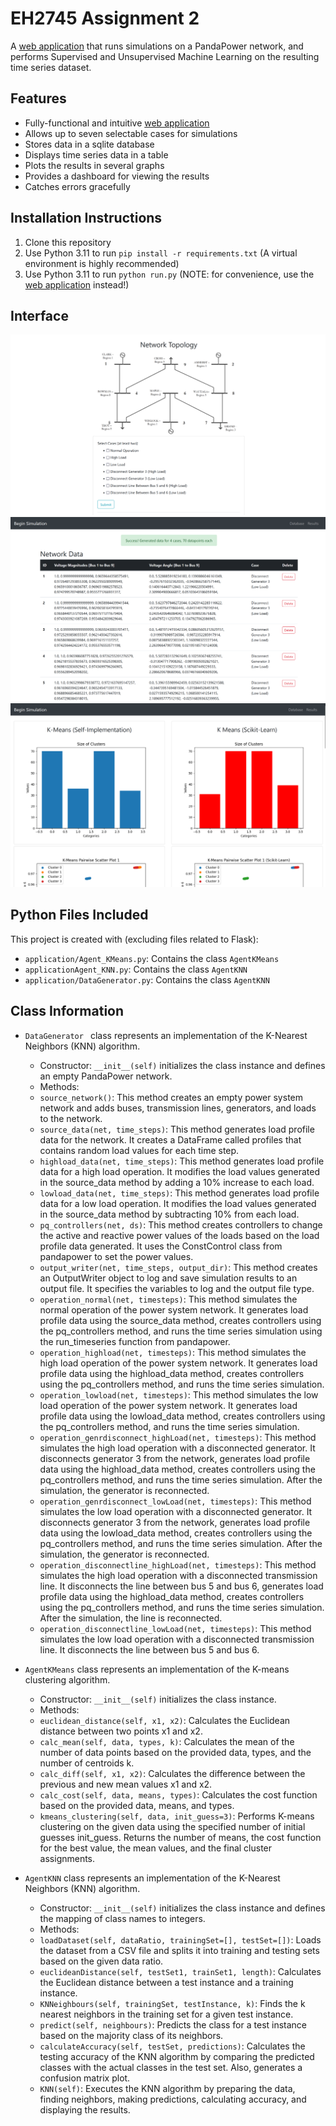 # EH2745 Assignment 2

A [web application](http://butterytoucan.eu.pythonanywhere.com/) that runs simulations on a PandaPower network, and performs Supervised and Unsupervised Machine Learning on the resulting time series dataset.

## Features
* Fully-functional and intuitive [web application](http://butterytoucan.eu.pythonanywhere.com/)
* Allows up to seven selectable cases for simulations
* Stores data in a sqlite database
* Displays time series data in a table
* Plots the results in several graphs
* Provides a dashboard for viewing the results
* Catches errors gracefully

## Installation Instructions
1. Clone this repository
2. Use Python 3.11 to run `pip install -r requirements.txt` (A virtual environment is highly recommended)
3. Use Python 3.11 to run `python run.py` (NOTE: for convenience, use the [web application](http://butterytoucan.eu.pythonanywhere.com/) instead!)

## Interface

![Main UI](docs/images/ui.png)
![Data Page](docs/images/data.png)
![Results Page](docs/images/results.png)

## Python Files Included
This project is created with (excluding files related to Flask):
* `application/Agent_KMeans.py`: Contains the class `AgentKMeans`
* `applicationAgent_KNN.py`: Contains the class `AgentKNN`
* `application/DataGenerator.py`: Contains the class `AgentKNN`

## Class Information

* `DataGenerator ` class represents an implementation of the K-Nearest Neighbors (KNN) algorithm.
  - Constructor: `__init__(self)` initializes the class instance and defines an empty PandaPower network.
  - Methods:
  - `source_network()`: This method creates an empty power system network and adds buses, transmission lines, generators, and loads to the network.    
  - `source_data(net, time_steps)`: This method generates load profile data for the network. It creates a DataFrame called profiles that contains random load values for each time step.      
  - `highload_data(net, time_steps)`: This method generates load profile data for a high load operation. It modifies the load values generated in the source_data method by adding a 10% increase to each load.      
  - `lowload_data(net, time_steps)`: This method generates load profile data for a low load operation. It modifies the load values generated in the source_data method by subtracting 10% from each load.     
  - `pq_controllers(net, ds)`: This method creates controllers to change the active and reactive power values of the loads based on the load profile data generated. It uses the ConstControl class from pandapower to set the power values.      
  - `output_writer(net, time_steps, output_dir)`: This method creates an OutputWriter object to log and save simulation results to an output file. It specifies the variables to log and the output file type.      
  - `operation_normal(net, timesteps)`: This method simulates the normal operation of the power system network. It generates load profile data using the source_data method, creates controllers using the pq_controllers method, and runs the time series simulation using the run_timeseries function from pandapower.      
  - `operation_highload(net, timesteps)`: This method simulates the high load operation of the power system network. It generates load profile data using the highload_data method, creates controllers using the pq_controllers method, and runs the time series simulation.      
  - `operation_lowload(net, timesteps)`: This method simulates the low load operation of the power system network. It generates load profile data using the lowload_data method, creates controllers using the pq_controllers method, and runs the time series simulation.      
  - `operation_genrdisconnect_highLoad(net, timesteps)`: This method simulates the high load operation with a disconnected generator. It disconnects generator 3 from the network, generates load profile data using the highload_data method, creates controllers using the pq_controllers method, and runs the time series simulation. After the simulation, the generator is reconnected.      
  - `operation_genrdisconnect_lowLoad(net, timesteps)`: This method simulates the low load operation with a disconnected generator. It disconnects generator 3 from the network, generates load profile data using the lowload_data method, creates controllers using the pq_controllers method, and runs the time series simulation. After the simulation, the generator is reconnected.      
  - `operation_disconnectline_highLoad(net, timesteps)`: This method simulates the high load operation with a disconnected transmission line. It disconnects the line between bus 5 and bus 6, generates load profile data using the highload_data method, creates controllers using the pq_controllers method, and runs the time series simulation. After the simulation, the line is reconnected.      
  - `operation_disconnectline_lowLoad(net, timesteps)`: This method simulates the low load operation with a disconnected transmission line. It disconnects the line between bus 5 and bus 6.

* `AgentKMeans` class represents an implementation of the K-means clustering algorithm.
  - Constructor: `__init__(self)` initializes the class instance.
  - Methods:
  -   `euclidean_distance(self, x1, x2)`: Calculates the Euclidean distance between two points x1 and x2.
  -   `calc_mean(self, data, types, k)`: Calculates the mean of the number of data points based on the provided data, types, and the number of centroids k.
  -   `calc_diff(self, x1, x2)`: Calculates the difference between the previous and new mean values x1 and x2.
  -   `calc_cost(self, data, means, types)`: Calculates the cost function based on the provided data, means, and types.
  -   `kmeans_clustering(self, data, init_guess=3)`: Performs K-means clustering on the given data using the specified number of initial guesses init_guess. Returns the number of means, the cost function for the best value, the mean values, and the final cluster assignments.

* `AgentKNN` class represents an implementation of the K-Nearest Neighbors (KNN) algorithm.
  - Constructor: `__init__(self)` initializes the class instance and defines the mapping of class names to integers.
  - Methods:
  - `loadDataset(self, dataRatio, trainingSet=[], testSet=[])`: Loads the dataset from a CSV file and splits it into training and testing sets based on the given data ratio.
  - `euclideanDistance(self, testSet1, trainSet1, length)`: Calculates the Euclidean distance between a test instance and a training instance.
  - `KNNeighbours(self, trainingSet, testInstance, k)`: Finds the k nearest neighbors in the training set for a given test instance.
  - `predict(self, neighbours)`: Predicts the class for a test instance based on the majority class of its neighbors.
  - `calculateAccuracy(self, testSet, predictions)`: Calculates the testing accuracy of the KNN algorithm by comparing the predicted classes with the actual classes in the test set. Also, generates a confusion matrix plot.
  - `KNN(self)`: Executes the KNN algorithm by preparing the data, finding neighbors, making predictions, calculating accuracy, and displaying the results.




